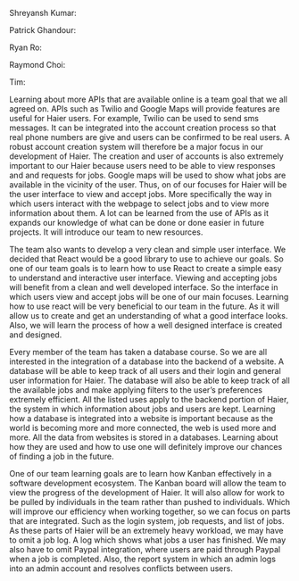 Shreyansh Kumar:

Patrick Ghandour:

Ryan Ro:

Raymond Choi:

Tim:


Learning about more APIs that are available online is a team goal that we all agreed on. APIs such as Twilio and Google Maps will provide features are useful for Haier users. For example, Twilio can be used to send sms messages. It can be integrated into the account creation process so that real phone numbers are give and users can be confirmed to be real users. A robust account creation system will therefore be a major focus in our development of Haier. The creation and user of accounts is also extremely important to our Haier because users need to be able to view responses and and requests for jobs. Google maps will be used to show what jobs are available in the vicinity of the user. Thus, on of our focuses for Haier will be the user interface to view and accept jobs. More specifically the way in which users interact with the webpage to select jobs and to view more information about them. A lot can be learned from the use of APIs as it expands our knowledge of what can be done or done easier in future projects. It will introduce our team to new resources.

The team also wants to develop a very clean and simple user interface. We decided that React would be a good library to use to achieve our goals. So one of our team goals is to learn how to use React to create a simple easy to understand and interactive user interface. Viewing and accepting jobs will benefit from a clean and well developed interface. So the interface in which users view and accept jobs will be one of our main focuses. Learning how to use react will be very beneficial to our team in the future. As it will allow us to create and get an understanding of what a good interface looks. Also, we will learn the process of how a well designed interface is created and designed.

Every member of the team has taken a database course. So we are all interested in the integration of a database into the backend of a website. A database will be able to keep track of all users and their login and general user information for Haier. The database will also be able to keep track of all the available jobs and make applying filters to the user’s preferences extremely efficient. All the listed uses apply to the backend portion of Haier, the system in which information about jobs and users are kept. Learning how a database is integrated into a website is important because as the world is becoming more and more connected, the web is used more and more. All the data from websites is stored in a databases. Learning about how they are used and how to use one will definitely improve our chances of finding a job in the future.

One of our team learning goals are to learn how Kanban effectively in a software development ecosystem. The Kanban board will allow the team to view the progress of the development of Haier. It will also allow for work to be pulled by individuals in the team rather than pushed to individuals. Which will improve our efficiency when working together, so we can focus on parts that are integrated. Such as the login system, job requests, and list of jobs. As these parts of Haier will be an extremely heavy workload, we may have to omit a job log. A log which shows what jobs a user has finished. We may also have to omit Paypal integration, where users are paid through Paypal when a job is completed. Also, the report system in which an admin logs into an admin account and resolves conflicts between users. 
